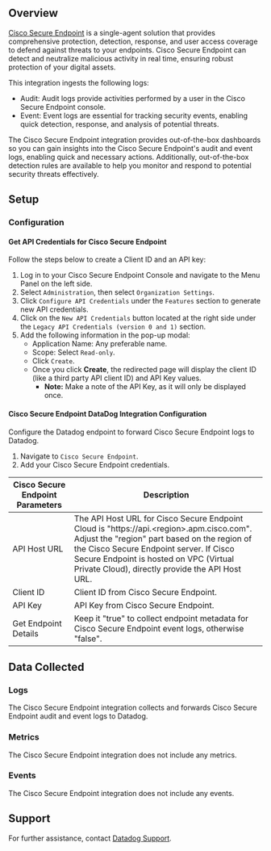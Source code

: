 ## Overview

[Cisco Secure Endpoint][1] is a single-agent solution that provides comprehensive protection, detection, response, and user access coverage to defend against threats to your endpoints. Cisco Secure Endpoint can detect and neutralize malicious activity in real time, ensuring robust protection of your digital assets.

This integration ingests the following logs:
- Audit: Audit logs provide activities performed by a user in the Cisco Secure Endpoint console.
- Event: Event logs are essential for tracking security events, enabling quick detection, response, and analysis of potential threats.

The Cisco Secure Endpoint integration provides out-of-the-box dashboards so you can gain insights into the Cisco Secure Endpoint's audit and event logs, enabling quick and necessary actions. Additionally, out-of-the-box detection rules are available to help you monitor and respond to potential security threats effectively.


## Setup

### Configuration

#### Get API Credentials for Cisco Secure Endpoint 


Follow the steps below to create a Client ID and an API key:
1. Log in to your Cisco Secure Endpoint Console and navigate to the Menu Panel on the left side.
2. Select `Administration`, then select `Organization Settings`.
3. Click `Configure API Credentials` under the `Features` section to generate new API credentials.
4. Click on the `New API Credentials` button located at the right side under the `Legacy API Credentials (version 0 and 1)` section.
5. Add the following information in the pop-up modal:
    - Application Name: Any preferable name.
    - Scope: Select `Read-only`.
    - Click `Create`.
    - Once you click **Create**, the redirected page will display the client ID (like a third party API client ID) and API Key values.
        - **Note:** Make a note of the API Key, as it will only be displayed once.

#### Cisco Secure Endpoint DataDog Integration Configuration

Configure the Datadog endpoint to forward Cisco Secure Endpoint logs to Datadog.

1. Navigate to `Cisco Secure Endpoint`.
2. Add your Cisco Secure Endpoint credentials.

| Cisco Secure Endpoint Parameters | Description  |
| -------------------- | ------------ |
| API Host URL                | The API Host URL for Cisco Secure Endpoint Cloud is "https://api.\<region\>.apm.cisco.com". Adjust the "region" part based on the region of the Cisco Secure Endpoint server. If Cisco Secure Endpoint is hosted on VPC (Virtual Private Cloud), directly provide the API Host URL. |
| Client ID      | Client ID from Cisco Secure Endpoint.    |
| API Key           | API Key from Cisco Secure Endpoint.         |
| Get Endpoint Details    | Keep it "true" to collect endpoint metadata for Cisco Secure Endpoint event logs, otherwise "false". |


## Data Collected

### Logs

The Cisco Secure Endpoint integration collects and forwards Cisco Secure Endpoint audit and event logs to Datadog.

### Metrics

The Cisco Secure Endpoint integration does not include any metrics.

### Events

The Cisco Secure Endpoint integration does not include any events.

## Support

For further assistance, contact [Datadog Support][2].

[1]: https://www.cisco.com/site/in/en/products/security/endpoint-security/secure-endpoint/index.html
[2]: https://docs.datadoghq.com/help/